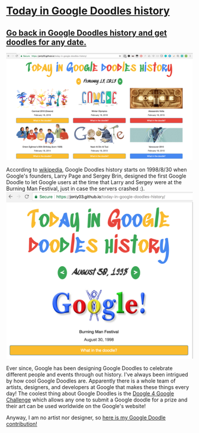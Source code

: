 # [Today in Google Doodles history](https://jonly03.github.io/today-in-google-doodles-history/)
## [Go back in Google Doodles history and get doodles for any date.](https://jonly03.github.io/today-in-google-doodles-history/)
![February 19 in Google Doodles history](/images/feb192018.png)

According to [wikipedia](https://en.wikipedia.org/wiki/Google_Doodle), Google Doodles history starts on 1998/8/30 when Google's founders, Larry Page and Sergey Brin, designed the first Google Doodle to let Google users at the time that Larry and Sergey were at the Burning Man Festival, just in case the servers crashed :).
![It all started on August 30, 1998](/images/burningman.png)

Ever since, Google has been designing Google Doodles to celebrate different people and events through out history. I've always been intrigued by how cool Google Doodles are. Apparently there is a whole team of artists, designers, and developers at Google that makes these things every day! The coolest thing about Google Doodles is the [Doogle 4 Google Challenge](https://doodles.google.com/d4g/) which allows any one to submit a Google doodle for a prize and their art can be used worldwide on the Google's website!

Anyway, I am no artist nor designer, so [here is my Google Doodle contribution!](https://jonly03.github.io/today-in-google-doodles-history/)

